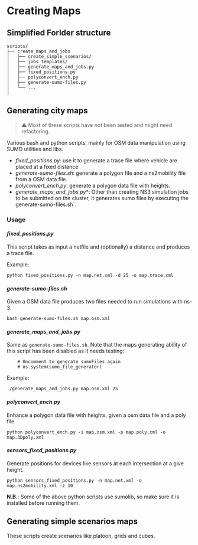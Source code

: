 # Creating Maps

## Simplified Forlder structure

```plaintext
scripts/
├── create_maps_and_jobs
│   ├── create_simple_scenarios/
│   ├── jobs_templates/
│   ├── generate_maps_and_jobs.py
│   ├── fixed_positions.py
│   ├── polyconvert_ench.py
│   ├── generate-sumo-files.py
│   └── ...
│
```

## Generating city maps 
> ⚠️  Most of these scripts have not been tested and might need refactoring.

Various bash and python scripts, mainly for OSM data manipulation using SUMO utilities and libs. 

* _fixed_positions.py_: use it to generate a trace file where vehicle are placed at a fixed distance
* _generate-sumo-files.sh_: generate a polygon file and a ns2mobility file from a OSM data file.
* _polyconvert_ench.py_: generate a polygon data file with heights.
* _generate_maps_and_jobs.py_*: Other than creating NS3 simulation jobs to be submitted on the cluster, it generates sumo files by executing the generate-sumo-files.sh`. 

### Usage
#### _fixed_positions.py_
This script takes as input a netfile and (optionally) a distance and produces a trace file.

Example:

```
python fixed_positions.py -n map.net.xml -d 25 -o map.trace.xml
```

#### _generate-sumo-files.sh_
Given a OSM data file produces two files needed to run simulations with ns-3.

```
bash generate-sumo-files.sh map.osm.xml
```
####  _generate_maps_and_jobs.py_
Same as `generate-sumo-files.sh`. Note that the maps generating ability of this script has been disabled as it needs testing:

```
    # Uncomment to generate sumoFiles again
    # os.system(sumo_file_generator)
```

Example:

```
./generate_maps_and_jobs.py map.osm.xml 25
```

#### _polyconvert_ench.py_
Enhance a polygon data file with heights, given a osm data file and a poly file

```
python polyconvert_ench.py -i map.osm.xml -p map.poly.xml -o map.3Dpoly.xml
```

#### _sensors_fixed_positions.py_
Generate positions for devices like sensors at each intersection at a give height.

```
python sensors_fixed_positions.py -n map.net.xml -o map.ns2mobility.xml -z 10
```

__N.B.__:
Some of the above python scripts use sumolib, so make sure it is installed before running them.

## Generating simple scenarios maps
These scripts create scenarios like platoon, grids and cubes. 